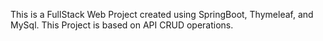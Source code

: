 This is a FullStack  Web Project created using SpringBoot, Thymeleaf, and MySql. This Project is based on API CRUD operations.
